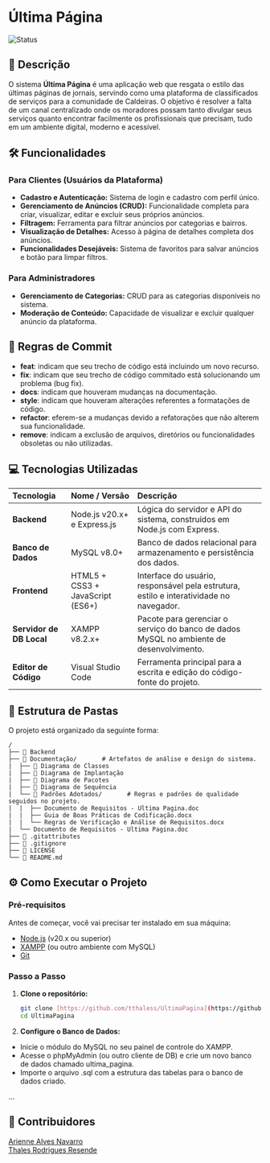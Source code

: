 # Última Página

![Status](https://img.shields.io/badge/status-em%20desenvolvimento-yellow)


## 📌 Descrição

O sistema **Última Página** é uma aplicação web que resgata o estilo das últimas páginas de jornais, servindo como uma plataforma de classificados de serviços para a comunidade de Caldeiras. O objetivo é resolver a falta de um canal centralizado onde os moradores possam tanto divulgar seus serviços quanto encontrar facilmente os profissionais que precisam, tudo em um ambiente digital, moderno e acessível.


## 🛠️ Funcionalidades

### Para Clientes (Usuários da Plataforma)
- **Cadastro e Autenticação:** Sistema de login e cadastro com perfil único.
- **Gerenciamento de Anúncios (CRUD):** Funcionalidade completa para criar, visualizar, editar e excluir seus próprios anúncios.
- **Filtragem:** Ferramenta para filtrar anúncios por categorias e bairros.
- **Visualização de Detalhes:** Acesso à página de detalhes completa dos anúncios.
- **Funcionalidades Desejáveis:** Sistema de favoritos para salvar anúncios e botão para limpar filtros.

### Para Administradores
- **Gerenciamento de Categorias:** CRUD para as categorias disponíveis no sistema.
- **Moderação de Conteúdo:** Capacidade de visualizar e excluir qualquer anúncio da plataforma.

## 📖 Regras de Commit

- **feat**: indicam que seu trecho de código está incluindo um novo recurso.
- **fix**: indicam que seu trecho de código commitado está solucionando um problema (bug fix).
- **docs**: indicam que houveram mudanças na documentação.
- **style**: indicam que houveram alterações referentes a formatações de código.
- **refactor**: eferem-se a mudanças devido a refatorações que não alterem sua funcionalidade.
- **remove**: indicam a exclusão de arquivos, diretórios ou funcionalidades obsoletas ou não utilizadas.


## 💻 Tecnologias Utilizadas

| Tecnologia | Nome / Versão | Descrição |
| :--- | :--- | :--- |
| **Backend** | Node.js v20.x+ e Express.js | Lógica do servidor e API do sistema, construídos em Node.js com Express. |
| **Banco de Dados** | MySQL v8.0+ | Banco de dados relacional para armazenamento e persistência dos dados. |
| **Frontend** | HTML5 + CSS3 + JavaScript (ES6+) | Interface do usuário, responsável pela estrutura, estilo e interatividade no navegador. |
| **Servidor de DB Local** | XAMPP v8.2.x+ | Pacote para gerenciar o serviço do banco de dados MySQL no ambiente de desenvolvimento. |
| **Editor de Código** | Visual Studio Code | Ferramenta principal para a escrita e edição do código-fonte do projeto. |


## 📂 Estrutura de Pastas

O projeto está organizado da seguinte forma:

```
/
├── 📂 Backend
├── 📂 Documentação/       # Artefatos de análise e design do sistema.
|  ├── 📂 Diagrama de Classes
|  ├── 📂 Diagrama de Implantação
|  ├── 📂 Diagrama de Pacotes
|  ├── 📂 Diagrama de Sequência
|  └── 📂 Padrões Adotados/       # Regras e padrões de qualidade seguidos no projeto.
|  |  ├── Documento de Requisitos - Ultima Pagina.doc
|  |  ├── Guia de Boas Práticas de Codificação.docx
|  |  └── Regras de Verificação e Análise de Requisitos.docx
|  └── Documento de Requisitos - Ultima Pagina.doc
├── 📄 .gitattributes 
├── 📄 .gitignore
├── 📄 LICENSE
└── 📄 README.md          
```


## ⚙️ Como Executar o Projeto

### Pré-requisitos
Antes de começar, você vai precisar ter instalado em sua máquina:
- [Node.js](https://nodejs.org/) (v20.x ou superior)
- [XAMPP](https://www.apachefriends.org/index.html) (ou outro ambiente com MySQL)
- [Git](https://git-scm.com/)

### Passo a Passo
1. **Clone o repositório:**
   ```bash
   git clone [https://github.com/tthaless/UltimaPagina](https://github.com/tthaless/UltimaPagina)
   cd UltimaPagina

2. **Configure o Banco de Dados:**

- Inicie o módulo do MySQL no seu painel de controle do XAMPP.
- Acesse o phpMyAdmin (ou outro cliente de DB) e crie um novo banco de dados chamado ultima_pagina.
- Importe o arquivo .sql com a estrutura das tabelas para o banco de dados criado.

...


## 👥 Contribuidores

[Arienne Alves Navarro](https://github.com/ariennenavarro)  
[Thales Rodrigues Resende](https://github.com/tthaless)
